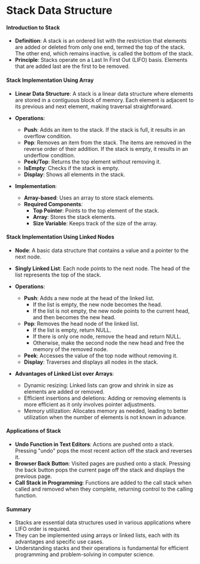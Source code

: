 # Stack Data Structure
#### Introduction to Stack
- **Definition**: A stack is an ordered list with the restriction that elements are added or deleted from only one end, termed the top of the stack. The other end, which remains inactive, is called the bottom of the stack.
- **Principle**: Stacks operate on a Last In First Out (LIFO) basis. Elements that are added last are the first to be removed.

#### Stack Implementation Using Array
- **Linear Data Structure**: A stack is a linear data structure where elements are stored in a contiguous block of memory. Each element is adjacent to its previous and next element, making traversal straightforward.
- **Operations**:
  - **Push**: Adds an item to the stack. If the stack is full, it results in an overflow condition.
  - **Pop**: Removes an item from the stack. The items are removed in the reverse order of their addition. If the stack is empty, it results in an underflow condition.
  - **Peek/Top**: Returns the top element without removing it.
  - **IsEmpty**: Checks if the stack is empty.
  - **Display**: Shows all elements in the stack.

- **Implementation**:
  - **Array-based**: Uses an array to store stack elements.
  - **Required Components**:
    - **Top Pointer**: Points to the top element of the stack.
    - **Array**: Stores the stack elements.
    - **Size Variable**: Keeps track of the size of the array.

#### Stack Implementation Using Linked Nodes
- **Node**: A basic data structure that contains a value and a pointer to the next node.
- **Singly Linked List**: Each node points to the next node. The head of the list represents the top of the stack.

- **Operations**:
  - **Push**: Adds a new node at the head of the linked list.
    - If the list is empty, the new node becomes the head.
    - If the list is not empty, the new node points to the current head, and then becomes the new head.
  - **Pop**: Removes the head node of the linked list.
    - If the list is empty, return NULL.
    - If there is only one node, remove the head and return NULL.
    - Otherwise, make the second node the new head and free the memory of the removed node.
  - **Peek**: Accesses the value of the top node without removing it.
  - **Display**: Traverses and displays all nodes in the stack.

- **Advantages of Linked List over Arrays**:
  - Dynamic resizing: Linked lists can grow and shrink in size as elements are added or removed.
  - Efficient insertions and deletions: Adding or removing elements is more efficient as it only involves pointer adjustments.
  - Memory utilization: Allocates memory as needed, leading to better utilization when the number of elements is not known in advance.

#### Applications of Stack
- **Undo Function in Text Editors**: Actions are pushed onto a stack. Pressing "undo" pops the most recent action off the stack and reverses it.
- **Browser Back Button**: Visited pages are pushed onto a stack. Pressing the back button pops the current page off the stack and displays the previous page.
- **Call Stack in Programming**: Functions are added to the call stack when called and removed when they complete, returning control to the calling function.

#### Summary
- Stacks are essential data structures used in various applications where LIFO order is required.
- They can be implemented using arrays or linked lists, each with its advantages and specific use cases.
- Understanding stacks and their operations is fundamental for efficient programming and problem-solving in computer science.
